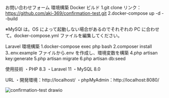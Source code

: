 お問い合わせフォーム
環境構築
Docker ビルド
1.git clone リンク：https://github.com/aki-369/confirmation-test.git
2.docker-compose up -d --build

※MySQl は。OS によって起動しない場合があるのでそれぞれの PC に合わせて。docker-compose.yml ファイルを編集してください。

Laravel 環境構築
1.docker-compose exec php bash
2.composer install
3..env.example ファイルから.env を作成し、環境変数を構築
4.php artisan key:generate
5.php artisan migrate
6.php artisan db:seed

使用技術
・PHP 8.3
・Laravel 11
・MySQL 8.0

URL
・開発環境：http://localhost/
・phpMyAdmin：http://localhost:8080/

![confirmation-test drawio](https://github.com/aki-369/confirmation-test/assets/161927378/f63a619c-059c-4320-a118-4e612ea9ba59)
